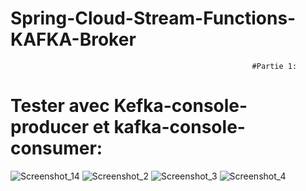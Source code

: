 # Spring-Cloud-Stream-Functions-KAFKA-Broker
                                                          #Partie 1:
# Tester avec Kefka-console-producer et kafka-console-consumer:
![Screenshot_14](https://user-images.githubusercontent.com/84717947/210544185-f4b3a6c3-eb54-4f2c-891d-915ad0b55a86.png)
![Screenshot_2](https://user-images.githubusercontent.com/84717947/210544141-ac425fd6-a77a-4c0b-a22a-93cc6f100a74.png)
![Screenshot_3](https://user-images.githubusercontent.com/84717947/210544155-e5b7e97f-6265-4e3d-8c7b-31995e69428e.png)
![Screenshot_4](https://user-images.githubusercontent.com/84717947/210544169-5184f962-35e1-4530-a90d-6b0dd0c2f247.png)

